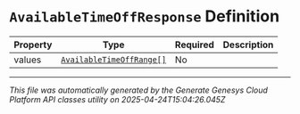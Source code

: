 # `AvailableTimeOffResponse` Definition

| Property | Type | Required | Description |
|----------|------|----------|-------------|
| values | [`AvailableTimeOffRange[]`](availabletimeoffrange-definition.md) | No |  |

---

*This file was automatically generated by the Generate Genesys Cloud Platform API classes utility on 2025-04-24T15:04:26.045Z*